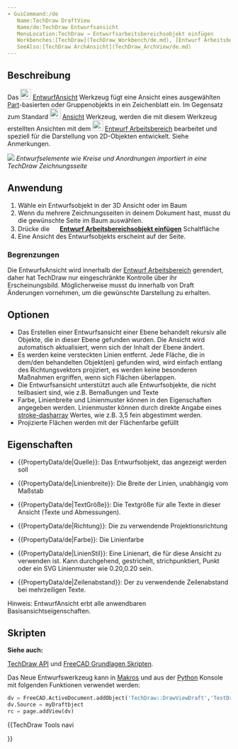 ```yaml
---
- GuiCommand:/de
   Name:TechDraw DraftView
   Name/de:TechDraw Entwurfsansicht
   MenuLocation:TechDraw → Entwurfsarbeitsbereichsobjekt einfügen
   Workbenches:[TechDraw](TechDraw_Workbench/de.md), [Entwurf Arbeitsbereich](Draft_Workbench/de.md)
   SeeAlso:[TechDraw ArchAnsicht](TechDraw_ArchView/de.md)
---
```


## Beschreibung

Das <img alt="" src=images/TechDraw_DraftView.svg  style="width:24px;"> [EntwurfAnsicht](TechDraw_DraftView/de.md) Werkzeug fügt eine Ansicht eines ausgewählten [Part](Part_Workbench/de.md)-basierten oder Gruppenobjekts in ein Zeichenblatt ein. Im Gegensatz zum Standard <img alt="" src=images/TechDraw_View.svg  style="width:24px;"> [Ansicht](TechDraw_View/de.md) Werkzeug, werden die mit diesem Werkzeug erstellten Ansichten mit dem <img alt="" src=images/Workbench_Draft.svg  style="width:24px;"> [Entwurf Arbeitsbereich](Draft_Workbench/de.md) bearbeitet und speziell für die Darstellung von 2D-Objekten entwickelt. Siehe Anmerkungen.

![](images/TechDraw_DraftView_example.png ) *Entwurfselemente wie Kreise und Anordnungen importiert in eine TechDraw Zeichnungsseite*

## Anwendung

1.  Wähle ein Entwurfsobjekt in der 3D Ansicht oder im Baum
2.  Wenn du mehrere Zeichnungsseiten in deinem Dokument hast, musst du die gewünschte Seite im Baum auswählen.
3.  Drücke die **<img src="images/TechDraw_DraftView.svg" width=16px> [Entwurf Arbeitsbereichsobjekt einfügen](TechDraw_DraftView/de.md)** Schaltfläche
4.  Eine Ansicht des Entwurfsobjekts erscheint auf der Seite.

### Begrenzungen

Die EntwurfsAnsicht wird innerhalb der [Entwurf Arbeitsbereich](Draft_Workbench/de.md) gerendert, daher hat TechDraw nur eingeschränkte Kontrolle über ihr Erscheinungsbild. Möglicherweise musst du innerhalb von Draft Änderungen vornehmen, um die gewünschte Darstellung zu erhalten.

## Optionen

-   Das Erstellen einer Entwurfsansicht einer Ebene behandelt rekursiv alle Objekte, die in dieser Ebene gefunden wurden. Die Ansicht wird automatisch aktualisiert, wenn sich der Inhalt der Ebene ändert.
-   Es werden keine versteckten Linien entfernt. Jede Fläche, die in dem/den behandelten Objekt(en) gefunden wird, wird einfach entlang des Richtungsvektors projiziert, es werden keine besonderen Maßnahmen ergriffen, wenn sich Flächen überlappen.
-   Die Entwurfsansicht unterstützt auch alle Entwurfsobjekte, die nicht teilbasiert sind, wie z.B. Bemaßungen und Texte
-   Farbe, Linienbreite und Linienmuster können in den Eigenschaften angegeben werden. Linienmuster können durch direkte Angabe eines [stroke-dasharray](https://www.w3.org/TR/SVG/painting.html#StrokeProperties) Wertes, wie z.B. 3,5 fein abgestimmt werden.
-   Projizierte Flächen werden mit der Flächenfarbe gefüllt

## Eigenschaften

-    {{PropertyData/de|Quelle}}: Das Entwurfsobjekt, das angezeigt werden soll

-    {{PropertyData/de|Linienbreite}}: Die Breite der Linien, unabhängig vom Maßstab

-    {{PropertyData/de|TextGröße}}: Die Textgröße für alle Texte in dieser Ansicht (Texte und Abmessungen).

-    {{PropertyData/de|Richtung}}: Die zu verwendende Projektionsrichtung

-    {{PropertyData/de|Farbe}}: Die Linienfarbe

-    {{PropertyData/de|LinienStil}}: Eine Linienart, die für diese Ansicht zu verwenden ist. Kann durchgehend, gestrichelt, strichpunktiert, Punkt oder ein SVG Linienmuster wie 0.20,0.20 sein.

-    {{PropertyData/de|Zeilenabstand}}: Der zu verwendende Zeilenabstand bei mehrzeiligen Texte.

Hinweis: EntwurfAnsicht erbt alle anwendbaren Basisansichtseigenschaften.

## Skripten


**Siehe auch:**

[TechDraw API](TechDraw_API/de.md) und [FreeCAD Grundlagen Skripten](FreeCAD_Scripting_Basics/de.md).

Das Neue Entwurfswerkzeug kann in [Makros](Macros/de.md) und aus der [Python](Python/de.md) Konsole mit folgenden Funktionen verwendet werden:


```python
dv = FreeCAD.ActiveDocument.addObject('TechDraw::DrawViewDraft','TestDraft')
dv.Source = myDraftbject
rc = page.addView(dv)
```





{{TechDraw Tools navi

}} 
